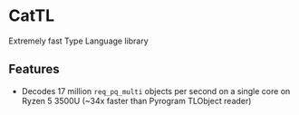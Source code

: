 # CatTL
Extremely fast Type Language library

## Features
* Decodes 17 million `req_pq_multi` objects per second on a single core on Ryzen 5 3500U (~34x faster than Pyrogram TLObject reader)
